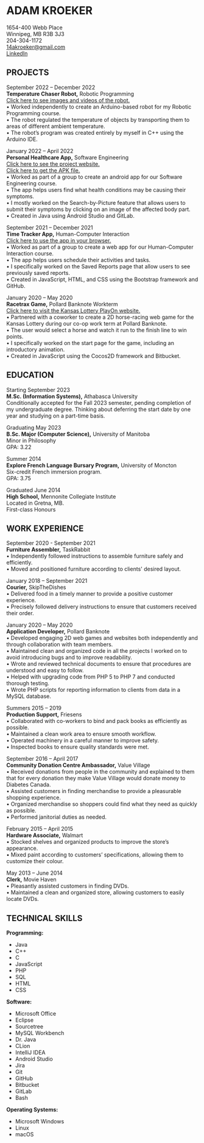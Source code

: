 # ADAM KROEKER  
1654-400 Webb Place  
Winnipeg, MB R3B 3J3  
204-304-1172  
14akroeker@gmail.com  
[LinkedIn](https://www.linkedin.com/in/adam-kroeker)  

## PROJECTS  
September 2022 – December 2022  
**Temperature Chaser Robot,** Robotic Programming  
[Click here to see images and videos of the robot.](https://drive.google.com/drive/folders/1Enr5P5ziI5ILpJkGsD8HMYNVRkxaqRI3?usp=share_link)  
• Worked independently to create an Arduino-based robot for my Robotic Programming course.  
• The robot regulated the temperature of objects by transporting them to areas of different ambient temperature.  
• The robot’s program was created entirely by myself in C++ using the Arduino IDE.  

January 2022 – April 2022  
**Personal Healthcare App,** Software Engineering  
[Click here to see the project website.](/PersonalHealthcareWebsite/)  
[Click here to get the APK file.](https://drive.google.com/drive/folders/1j1siGLkH_Gp0NXCIeegCs5K9VZ9d8xMG?usp=sharing)  
• Worked as part of a group to create an android app for our Software Engineering course.  
• The app helps users find what health conditions may be causing their symptoms.  
• I mostly worked on the Search-by-Picture feature that allows users to submit their symptoms by clicking on an image of the affected body part.  
• Created in Java using Android Studio and GitLab.  

September 2021 – December 2021  
**Time Tracker App,** Human-Computer Interaction  
[Click here to use the app in your browser.](/TimeTrackerApp/)  
• Worked as part of a group to create a web app for our Human-Computer Interaction course.  
• The app helps users schedule their activities and tasks.  
• I specifically worked on the Saved Reports page that allow users to see previously saved reports.  
• Created in JavaScript, HTML, and CSS using the Bootstrap framework and GitHub.   

January 2020 – May 2020  
**Racetrax Game,** Pollard Banknote Workterm  
[Click here to visit the Kansas Lottery PlayOn website.](https://www.kslottery.com/PlayOn/index.html)  
• Partnered with a coworker to create a 2D horse-racing web game for the Kansas Lottery during our co-op work term at Pollard Banknote.  
• The user would select a horse and watch it run to the finish line to win points.  
• I specifically worked on the start page for the game, including an introductory animation.  
• Created in JavaScript using the Cocos2D framework and Bitbucket.  


## EDUCATION 
Starting September 2023  
**M.Sc. (Information Systems),** Athabasca University  
Conditionally accepted for the Fall 2023 semester, pending completion of my undergraduate degree. Thinking about deferring the start date by one year and studying on a part-time basis.  

Graduating May 2023  
**B.Sc. Major (Computer Science),** University of Manitoba  
Minor in Philosophy  
GPA: 3.22  

Summer 2014  
**Explore French Language Bursary Program,** University of Moncton   
Six-credit French immersion program.  
GPA: 3.75  

Graduated June 2014  
**High School,** Mennonite Collegiate Institute  
Located in Gretna, MB.  
First-class Honours  

## WORK EXPERIENCE  
September 2020 - September 2021  
**Furniture Assembler,** TaskRabbit  
• Independently followed instructions to assemble furniture safely and efficiently.  
• Moved and positioned furniture according to clients' desired layout.  

January 2018 – September 2021  
**Courier,** SkipTheDishes   
• Delivered food in a timely manner to provide a positive customer experience.  
• Precisely followed delivery instructions to ensure that customers received their order.  

January 2020 – May 2020  
**Application Developer,** Pollard Banknote  
• Developed engaging 2D web games and websites both independently and through collaboration with team members.  
• Maintained clean and organized code in all the projects I worked on to avoid introducing bugs and to improve readability.  
• Wrote and reviewed technical documents to ensure that procedures are understood and easy to follow.  
• Helped with upgrading code from PHP 5 to PHP 7 and conducted thorough testing.  
• Wrote PHP scripts for reporting information to clients from data in a MySQL database.  

Summers 2015 – 2019  
**Production Support,** Friesens  
• Collaborated with co-workers to bind and pack books as efficiently as possible.  
• Maintained a clean work area to ensure smooth workflow.  
• Operated machinery in a careful manner to improve safety.  
• Inspected books to ensure quality standards were met.  

September 2016 – April 2017  
**Community Donation Centre Ambassador,** Value Village  
• Received donations from people in the community and explained to them that for every donation they make Value Village would donate money to Diabetes Canada.  
• Assisted customers in finding merchandise to provide a pleasurable shopping experience.  
• Organized merchandise so shoppers could find what they need as quickly as possible.  
• Performed janitorial duties as needed.  

February 2015 – April 2015  
**Hardware Associate,** Walmart  
• Stocked shelves and organized products to improve the store’s appearance.  
• Mixed paint according to customers’ specifications, allowing them to customize their colour.  

May 2013 – June 2014  
**Clerk,** Movie Haven  
• Pleasantly assisted customers in finding DVDs.  
• Maintained a clean and organized store, allowing customers to easily locate DVDs.

## TECHNICAL SKILLS  
**Programming:**  
- Java
- C++
- C
- JavaScript
- PHP
- SQL
- HTML
- CSS

**Software:**  

- Microsoft Office
- Eclipse
- Sourcetree
- MySQL Workbench
- Dr. Java
- CLion
- IntelliJ IDEA
- Android Studio
- Jira
- Git
- GitHub
- Bitbucket
- GitLab
- Bash

**Operating Systems:**  
- Microsoft Windows
- Linux
- macOS 
